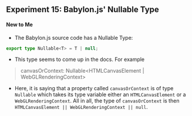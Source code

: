 ## Experiment 15: Babylon.js' Nullable Type

#### New to Me
- The Babylon.js source code has a Nullable Type:
```ts
export type Nullable<T> = T | null;
```
- This type seems to come up in the docs. For example
> canvasOrContext: Nullable<HTMLCanvasElement | WebGLRenderingContext>
- Here, it is saying that a property called `canvasOrContext` is of type `Nullable` which takes its type variable either an `HTMLCanvasElement` or a `WebGLRenderingContext`. All in all, the type of `canvasOrContext` is then `HTMLCanvasElement || WebGLRenderingContext || null`.